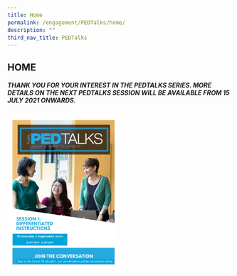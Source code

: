 ```yaml
---
title: Home
permalink: /engagement/PEDTalks/home/
description: ""
third_nav_title: PEDTalks
---
```

## HOME

##### THANK YOU FOR YOUR INTEREST IN THE PEDTALKS SERIES. MORE DETAILS ON THE NEXT PEDTALKS SESSION WILL BE AVAILABLE FROM 15 JULY 2021 ONWARDS.

<img src="/images/PEDTALKS_Home Page.png" style="width:49%" align=left>